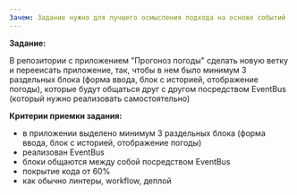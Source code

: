 ```yaml
---
Зачем: Задание нужно для лучшего осмысления подхода на основе событий
---
```


**Задание:**

В репозитории с приложением "Прогоноз погоды" сделать новую ветку и перееисать приложение, так, чтобы в нем было минимум 3 раздельных блока (форма ввода, блок с историей, отображение погоды), которые будут общаться друг с другом посредством EventBus (который нужно реализовать самостоятельно)

**Критерии приемки задания:**

- в приложении выделено минимум 3 раздельных блока (форма ввода, блок с историей, отображение погоды)
- реализован EventBus
- блоки общаются между собой посредством EventBus
- покрытие кода от 60%
- как обычно линтеры, workflow, деплой
